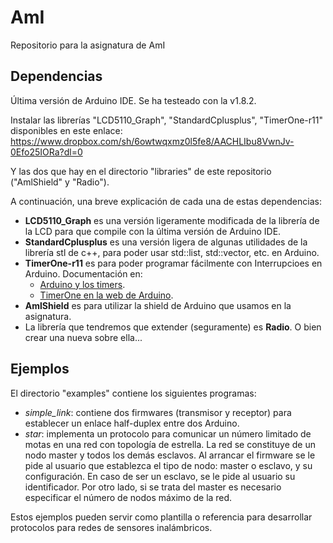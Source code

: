 # AmI
Repositorio para la asignatura de AmI

## Dependencias
Última versión de Arduino IDE. Se ha testeado con la v1.8.2.

Instalar las librerías "LCD5110_Graph", "StandardCplusplus", "TimerOne-r11" disponibles en este enlace: 
https://www.dropbox.com/sh/6owtwqxmz0l5fe8/AACHLIbu8VwnJv-0Efo25IORa?dl=0

Y las dos que hay en el directorio "libraries" de este repositorio ("AmlShield" y "Radio").

A continuación, una breve explicación de cada una de estas dependencias:

* **LCD5110_Graph** es una versión ligeramente modificada de la librería de la LCD para que compile con la última versión de Arduino IDE.
* **StandardCplusplus** es una versión ligera de algunas utilidades de la librería stl de c++, para poder usar std::list, std::vector, etc. en Arduino.
* **TimerOne-r11** es para poder programar fácilmente con Interrupcioes en Arduino. Documentación en:
	* [Arduino y los timers](http://www.prometec.net/timers/).
	* [TimerOne en la web de Arduino](http://playground.arduino.cc/Code/Timer1).
* **AmlShield** es para utilizar la shield de Arduino que usamos en la asignatura. 
* La librería que tendremos que extender (seguramente) es **Radio**. O bien crear una nueva sobre ella... 

## Ejemplos
El directorio "examples" contiene los siguientes programas:
* _simple_link_: contiene dos firmwares (transmisor y receptor) para establecer un enlace half-duplex entre dos Arduino.
* _star_: implementa un protocolo para comunicar un número limitado de motas en una red con topología de estrella. La red se constituye de un nodo master y todos los demás esclavos. Al arrancar el firmware se le pide al usuario que establezca el tipo de nodo: master o esclavo, y su configuración. En caso de ser un esclavo, se le pide al usuario su identificador. Por otro lado, si se trata del master es necesario especificar el número de nodos máximo de la red.

Estos ejemplos pueden servir como plantilla o referencia para desarrollar protocolos para redes de sensores inalámbricos.
